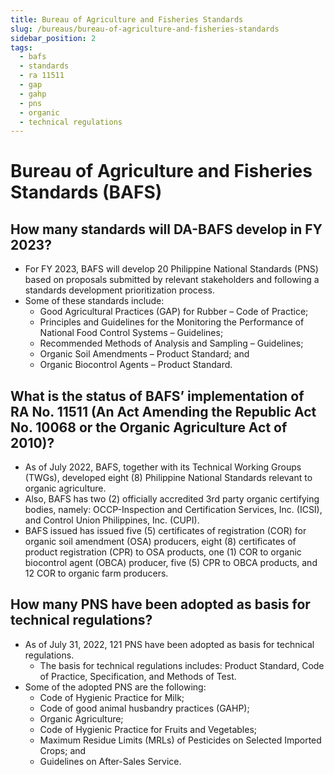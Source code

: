 ```yaml
---
title: Bureau of Agriculture and Fisheries Standards
slug: /bureaus/bureau-of-agriculture-and-fisheries-standards
sidebar_position: 2
tags:
  - bafs
  - standards
  - ra 11511
  - gap
  - gahp
  - pns
  - organic
  - technical regulations
---
```


# Bureau of Agriculture and Fisheries Standards (BAFS)

## How many standards will DA-BAFS develop in FY 2023?

- For FY 2023, BAFS will develop 20 Philippine National Standards (PNS) based on proposals submitted by relevant stakeholders and following a standards development prioritization process. 
- Some of these standards include:
  - Good Agricultural Practices (GAP) for Rubber – Code of Practice;
  - Principles and Guidelines for the Monitoring the Performance of National Food Control Systems – Guidelines;
  - Recommended Methods of Analysis and Sampling – Guidelines;
  - Organic Soil Amendments – Product Standard; and
  - Organic Biocontrol Agents – Product Standard.

## What is the status of BAFS’ implementation of RA No. 11511 (An Act Amending the Republic Act No. 10068 or the Organic Agriculture Act of 2010)? 

- As of July 2022, BAFS, together with its Technical Working Groups (TWGs),  developed eight (8) Philippine National Standards relevant to organic agriculture.
- Also, BAFS has two (2) officially accredited 3rd party organic certifying bodies, namely: OCCP-Inspection and Certification Services, Inc. (ICSI), and Control Union Philippines, Inc. (CUPI).
- BAFS issued has issued five (5) certificates of registration (COR) for organic soil amendment (OSA) producers, eight (8) certificates of product registration (CPR) to OSA  products, one (1) COR to organic biocontrol agent (OBCA) producer, five (5) CPR to OBCA products, and 12 COR to organic farm producers.

## How many PNS have been adopted as basis for technical regulations?

- As of July 31, 2022, 121 PNS have been adopted as basis for technical regulations.
  - The basis for technical regulations includes: Product Standard, Code of Practice, Specification, and Methods of Test.
- Some of the adopted PNS are the following:
  - Code of Hygienic Practice for Milk;
  - Code of good animal husbandry practices (GAHP);
  - Organic Agriculture;
  - Code of Hygienic Practice for Fruits and Vegetables;
  - Maximum Residue Limits (MRLs) of Pesticides on Selected Imported Crops; and
  - Guidelines on After-Sales Service.



